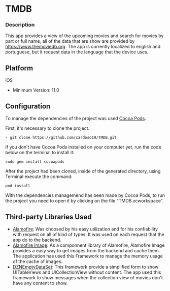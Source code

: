# TMDB

### Description
This app provides a view of the upcoming movies and search for movies by part or full name, all of the data that are show are provided by https://www.themoviedb.org. The app is currently localized to english and portuguese, but it request data in the language that the device uses.

## Platform
iOS
- Minimum Version: 11.0

## Configuration
To manage the dependencies of the project was used [Cocoa Pods](https://cocoapods.org/).

First, it's necessary to clone the project.

`- git clone https://github.com/cardoso19/TMDB.git`

If you don't have Cocoa Pods installed on your computer yet, run the code below on the terminal to install it:

`sudo gem install cocoapods`

After the project had been cloned, inside of the generated directory, using Terminal execute the command:

`pod install`

With the dependencies managemend has been made by Cocoa Pods, to run the project you need to open it by clicking on the file "TMDB.xcworkspace".

## Third-party Libraries Used
- [Alamofire](https://github.com/Alamofire/Alamofire): Was choosed by his easy utilization and for his confiability with request on all of kind of types. It was used on each request that the app do to the backend.
- [Alamofire Image](https://github.com/Alamofire/AlamofireImage): As a componnent library of Alamofire, Alamofire Image provides a easy way to get images from the backend and cache them. The application has used this Framework to manage the memory usage of the cache of images.
- [DZNEmptyDataSet](https://github.com/dzenbot/DZNEmptyDataSet): This framework provide a simplified form to show UITableViews and UICollectionView without content. The app used this framework to show messages when the collection view of movies don't have any content to show.

